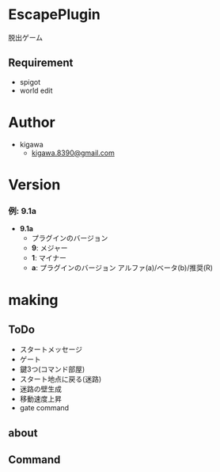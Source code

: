 # EscapePlugin

脱出ゲーム

## Requirement

* spigot
* world edit

# Author

* kigawa
    * kigawa.8390@gmail.com

# Version

### 例: 9.1a
* **9.1a**
  * プラグインのバージョン
  * **9**: メジャー
  * **1**: マイナー
  * **a**: プラグインのバージョン アルファ(a)/ベータ(b)/推奨(R)

# making



## ToDo
* スタートメッセージ
* ゲート
* 鍵3つ(コマンド部屋)
* スタート地点に戻る(迷路)
* 迷路の壁生成
* 移動速度上昇
* gate command


## about


## Command

